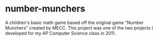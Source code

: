 number-munchers
===============

A children's basic math game based off the original game "Number Munchers" created by MECC. This project was one of the two projects I developed for my AP Computer Science class in 2011.
